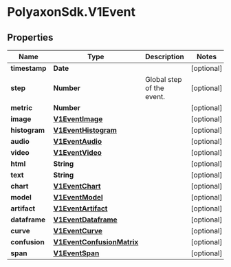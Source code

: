 # PolyaxonSdk.V1Event

## Properties

Name | Type | Description | Notes
------------ | ------------- | ------------- | -------------
**timestamp** | **Date** |  | [optional] 
**step** | **Number** | Global step of the event. | [optional] 
**metric** | **Number** |  | [optional] 
**image** | [**V1EventImage**](V1EventImage.md) |  | [optional] 
**histogram** | [**V1EventHistogram**](V1EventHistogram.md) |  | [optional] 
**audio** | [**V1EventAudio**](V1EventAudio.md) |  | [optional] 
**video** | [**V1EventVideo**](V1EventVideo.md) |  | [optional] 
**html** | **String** |  | [optional] 
**text** | **String** |  | [optional] 
**chart** | [**V1EventChart**](V1EventChart.md) |  | [optional] 
**model** | [**V1EventModel**](V1EventModel.md) |  | [optional] 
**artifact** | [**V1EventArtifact**](V1EventArtifact.md) |  | [optional] 
**dataframe** | [**V1EventDataframe**](V1EventDataframe.md) |  | [optional] 
**curve** | [**V1EventCurve**](V1EventCurve.md) |  | [optional] 
**confusion** | [**V1EventConfusionMatrix**](V1EventConfusionMatrix.md) |  | [optional] 
**span** | [**V1EventSpan**](V1EventSpan.md) |  | [optional] 


